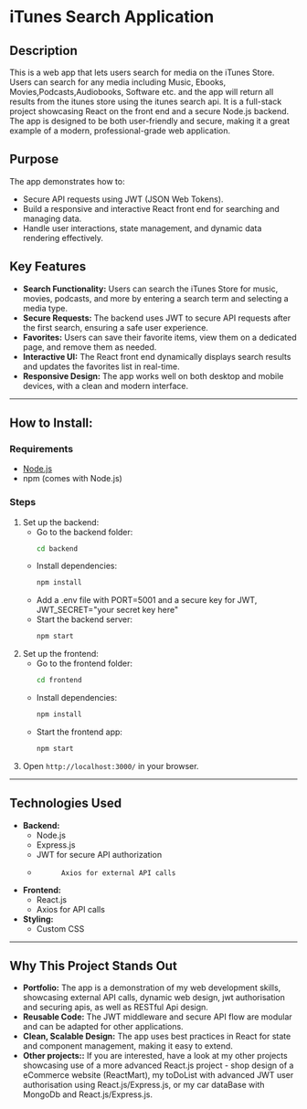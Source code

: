 # iTunes Search Application

## Description

This is a web app that lets users search for media on the iTunes Store. Users can search for any media including Music, Ebooks, Movies,Podcasts,Audiobooks, Software etc. and the app will return all results from the itunes store using the itunes search api. It is a full-stack project showcasing React on the front end and a secure Node.js backend. The app is designed to be both user-friendly and secure, making it a great example of a modern, professional-grade web application.

## Purpose

The app demonstrates how to:

- Secure API requests using JWT (JSON Web Tokens).
- Build a responsive and interactive React front end for searching and managing data.
- Handle user interactions, state management, and dynamic data rendering effectively.

## Key Features

- **Search Functionality:** Users can search the iTunes Store for music, movies, podcasts, and more by entering a search term and selecting a media type.
- **Secure Requests:** The backend uses JWT to secure API requests after the first search, ensuring a safe user experience.
- **Favorites:** Users can save their favorite items, view them on a dedicated page, and remove them as needed.
- **Interactive UI:** The React front end dynamically displays search results and updates the favorites list in real-time.
- **Responsive Design:** The app works well on both desktop and mobile devices, with a clean and modern interface.

---

## How to Install:

### Requirements

- [Node.js](https://nodejs.org/)
- npm (comes with Node.js)

### Steps

1. Set up the backend:
   - Go to the backend folder:
     ```bash
     cd backend
     ```
   - Install dependencies:
     ```bash
     npm install
     ```
   - Add a .env file with PORT=5001 and a secure key for JWT, JWT_SECRET="your secret key here"
   - Start the backend server:
     ```bash
     npm start
     ```
2. Set up the frontend:
   - Go to the frontend folder:
     ```bash
     cd frontend
     ```
   - Install dependencies:
     ```bash
     npm install
     ```
   - Start the frontend app:
     ```bash
     npm start
     ```
3. Open `http://localhost:3000/` in your browser.

---

## Technologies Used

- **Backend:**
  - Node.js
  - Express.js
  - JWT for secure API authorization
  -           Axios for external API calls
- **Frontend:**
  - React.js
  - Axios for API calls
- **Styling:**
  - Custom CSS

---

## Why This Project Stands Out

- **Portfolio:** The app is a demonstration of my web development skills, showcasing external API calls, dynamic web design, jwt authorisation and securing apis, as well as RESTful Api design.
- **Reusable Code:** The JWT middleware and secure API flow are modular and can be adapted for other applications.
- **Clean, Scalable Design:** The app uses best practices in React for state and component management, making it easy to extend.
- **Other projects::** If you are interested, have a look at my other projects showcasing use of a more advanced React.js project - shop design of a eCommerce website (ReactMart), my toDoList with advanced JWT user authorisation using React.js/Express.js, or my car dataBase with MongoDb and React.js/Express.js.
